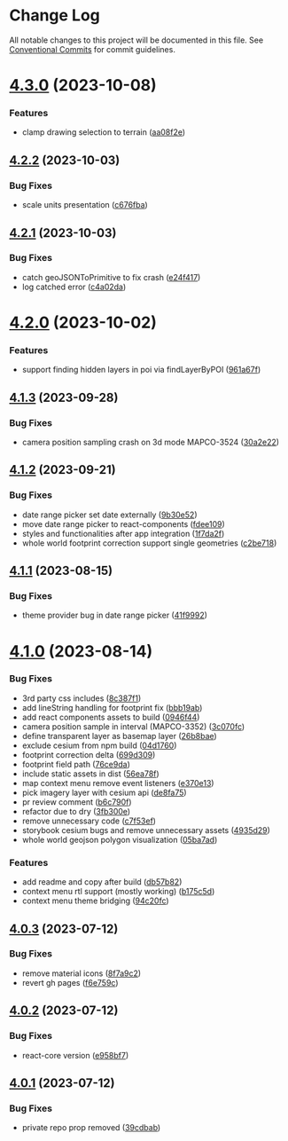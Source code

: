 # Change Log

All notable changes to this project will be documented in this file.
See [Conventional Commits](https://conventionalcommits.org) for commit guidelines.

# [4.3.0](https://github.com/MapColonies/shared-components/compare/@map-colonies/react-components@4.2.2...@map-colonies/react-components@4.3.0) (2023-10-08)


### Features

* clamp drawing selection to terrain ([aa08f2e](https://github.com/MapColonies/shared-components/commit/aa08f2e29ca1dc08efec7d14a227b1d31fdbbc12))





## [4.2.2](https://github.com/MapColonies/shared-components/compare/@map-colonies/react-components@4.2.1...@map-colonies/react-components@4.2.2) (2023-10-03)


### Bug Fixes

* scale units presentation ([c676fba](https://github.com/MapColonies/shared-components/commit/c676fba7b0a00048c76d881399f5853845d97b71))





## [4.2.1](https://github.com/MapColonies/shared-components/compare/@map-colonies/react-components@4.2.0...@map-colonies/react-components@4.2.1) (2023-10-03)


### Bug Fixes

* catch geoJSONToPrimitive to fix crash ([e24f417](https://github.com/MapColonies/shared-components/commit/e24f4171844d9978955cec69b4be0e17de57eed8))
* log catched error ([c4a02da](https://github.com/MapColonies/shared-components/commit/c4a02da047274a896228f627d8e27f5c560165c5))





# [4.2.0](https://github.com/MapColonies/shared-components/compare/@map-colonies/react-components@4.1.3...@map-colonies/react-components@4.2.0) (2023-10-02)


### Features

* support finding hidden layers in poi via findLayerByPOI ([961a67f](https://github.com/MapColonies/shared-components/commit/961a67fe5164a0b06495e5bd02cf6eeb4ecd0d84))





## [4.1.3](https://github.com/MapColonies/shared-components/compare/@map-colonies/react-components@4.1.2...@map-colonies/react-components@4.1.3) (2023-09-28)


### Bug Fixes

* camera position sampling crash on 3d mode MAPCO-3524 ([30a2e22](https://github.com/MapColonies/shared-components/commit/30a2e2239c7e325eeb1f53a4867fd2fd6158831c))





## [4.1.2](https://github.com/MapColonies/shared-components/compare/@map-colonies/react-components@4.1.1...@map-colonies/react-components@4.1.2) (2023-09-21)


### Bug Fixes

* date range picker set date externally ([9b30e52](https://github.com/MapColonies/shared-components/commit/9b30e52a49abd2f589721302b6e11614259adf91))
* move date range picker to react-components ([fdee109](https://github.com/MapColonies/shared-components/commit/fdee1096a3e7de848055948ec308321f04047bf9))
* styles and functionalities after app integration ([1f7da2f](https://github.com/MapColonies/shared-components/commit/1f7da2f168beaaeb2a2736128c06abffe5803354))
* whole world footprint correction support single geometries ([c2be718](https://github.com/MapColonies/shared-components/commit/c2be7181030ea02e02a59e4a01ed4ed803ce6bad))





## [4.1.1](https://github.com/MapColonies/shared-components/compare/@map-colonies/react-components@4.1.0...@map-colonies/react-components@4.1.1) (2023-08-15)


### Bug Fixes

* theme provider bug in date range picker ([41f9992](https://github.com/MapColonies/shared-components/commit/41f99925f108a20dd8f87449fa636de9b81500ca))





# [4.1.0](https://github.com/MapColonies/shared-components/compare/@map-colonies/react-components@4.0.3...@map-colonies/react-components@4.1.0) (2023-08-14)


### Bug Fixes

* 3rd party css includes ([8c387f1](https://github.com/MapColonies/shared-components/commit/8c387f1670fe117ac7d2faf5a33c09eabdb795d4))
* add lineString handling for footprint fix ([bbb19ab](https://github.com/MapColonies/shared-components/commit/bbb19abca9f5b8408a66164f47ab852f5f302454))
* add react components assets to build ([0946f44](https://github.com/MapColonies/shared-components/commit/0946f4473d4acfc29328f812ef1aee887a99766a))
* camera position sample in interval (MAPCO-3352) ([3c070fc](https://github.com/MapColonies/shared-components/commit/3c070fc003c48da9590052995e1ed61065b9c2e0))
* define transparent layer as basemap layer ([26b8bae](https://github.com/MapColonies/shared-components/commit/26b8bae78cbb19df873c3f18589832a951acb3e8))
* exclude cesium from npm build ([04d1760](https://github.com/MapColonies/shared-components/commit/04d1760ed544ac7ac26297598b8c3a6a35b46142))
* footprint correction delta ([699d309](https://github.com/MapColonies/shared-components/commit/699d309bceaef9909ab348b47927a22fb7af006d))
* footprint field path ([76ce9da](https://github.com/MapColonies/shared-components/commit/76ce9da6263004c487d325905df7cf22f2c2f540))
* include static assets in dist ([56ea78f](https://github.com/MapColonies/shared-components/commit/56ea78f0b1478defbca3387ee5768856abd15a74))
* map context menu remove event listeners ([e370e13](https://github.com/MapColonies/shared-components/commit/e370e13f2d159499e9e2389a43a6ce84e702e27d))
* pick imagery layer with cesium api ([de8fa75](https://github.com/MapColonies/shared-components/commit/de8fa75bf38538289d1ca22e0fa93380ad958938))
* pr review comment ([b6c790f](https://github.com/MapColonies/shared-components/commit/b6c790fdee2729efb88ff295f0fa5fe4e884ed17))
* refactor due to dry ([3fb300e](https://github.com/MapColonies/shared-components/commit/3fb300eecb6777aa905d8cc942f15ec534823a0e))
* remove unnecessary code ([c7f53ef](https://github.com/MapColonies/shared-components/commit/c7f53ef3ee7740540735b11eb1e20bfcf1568580))
* storybook cesium bugs and remove unnecessary assets ([4935d29](https://github.com/MapColonies/shared-components/commit/4935d295c7416e022773d53324ab03983903fee7))
* whole world geojson polygon visualization ([05ba7ad](https://github.com/MapColonies/shared-components/commit/05ba7ad3ae2dceb8ae900e86ef803db8ea29d492))


### Features

* add readme and copy after build ([db57b82](https://github.com/MapColonies/shared-components/commit/db57b828e1351fe2b599f768c3c466fce74e36fa))
* context menu rtl support (mostly working) ([b175c5d](https://github.com/MapColonies/shared-components/commit/b175c5d194f0014362103f5fb1199098773275f1))
* context menu theme bridging ([94c20fc](https://github.com/MapColonies/shared-components/commit/94c20fcef52dc1bd09bcc5cc76ddce59a25efb21))






## [4.0.3](https://github.com/MapColonies/mc-shared-components/compare/@map-colonies/react-components@4.0.2...@map-colonies/react-components@4.0.3) (2023-07-12)


### Bug Fixes

* remove material icons ([8f7a9c2](https://github.com/MapColonies/mc-shared-components/commit/8f7a9c282ef54edcf061da49012a707e711293c8))
* revert gh pages ([f6e759c](https://github.com/MapColonies/mc-shared-components/commit/f6e759ce2dd9a6f7b4583f73dddd44d4b122d6bf))






## [4.0.2](https://github.com/MapColonies/mc-shared-components/compare/@map-colonies/react-components@4.0.1...@map-colonies/react-components@4.0.2) (2023-07-12)


### Bug Fixes

* react-core version ([e958bf7](https://github.com/MapColonies/mc-shared-components/commit/e958bf756501c58c8178c1959e3d236eacbb2bea))





## [4.0.1](https://github.com/MapColonies/mc-shared-components/compare/@map-colonies/react-components@4.0.0...@map-colonies/react-components@4.0.1) (2023-07-12)


### Bug Fixes

* private repo prop removed ([39cdbab](https://github.com/MapColonies/mc-shared-components/commit/39cdbabc6c535a15ed41d91be6d77db24586820a))
